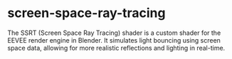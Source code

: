 # screen-space-ray-tracing
The SSRT (Screen Space Ray Tracing) shader is a custom shader for the EEVEE render engine in Blender. It simulates light bouncing using screen space data, allowing for more realistic reflections and lighting in real-time.
